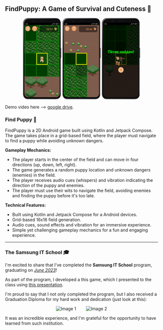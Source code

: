 ## FindPuppy: A Game of Survival and Cuteness 🐶

<div align="center">
  <img src="images/screenshot_1.png" alt="Image 1" width="25%">
  <img src="images/screenshot_2.png" alt="Image 2" width="25%" margin-left="10px">
  <img src="images/screenshot_3.png" alt="Image 3" width="25%" margin-left="10px">
</div>

Demo video here --> [google drive](https://drive.google.com/file/d/1zpOAgFPePl6guoqB2ymwqWpimAamULjl/view?usp=sharing).

### Find Puppy 🐶

FindPuppy is a 2D Android game built using Kotlin and Jetpack Compose. The game takes place in a grid-based field, where the player must navigate to find a puppy while avoiding unknown dangers.

**Gameplay Mechanics:**

* The player starts in the center of the field and can move in four directions (up, down, left, right).
* The game generates a random puppy location and unknown dangers (enemies) in the field.
* The player receives audio cues (whispers) and vibration indicating the direction of the puppy and enemies.
* The player must use their wits to navigate the field, avoiding enemies and finding the puppy before it's too late.

**Technical Features:**

* Built using Kotlin and Jetpack Compose for a Android devices.
* Grid-based 16x16 field generation.
* Audio cues, sound effects and vibration for an immersive experience.
* Simple yet challenging gameplay mechanics for a fun and engaging experience.

---

### The Samsung IT School  🎓

I'm excited to share that I've completed the **Samsung IT School** program, graduating on <u>*June 2023*</u>! 

As part of the program, I developed a this game, which I presented to the class using [this presentation](files/find-puppy-presentation.pdf).

I'm proud to say that I not only completed the program, but I also received a Graduation Diploma for my hard work and dedication (just look at this):

<div align="center">
  <img src="images/diploma_1.jpg" alt="Image 1" width="40%">
  <span style="display: inline-block; width: 25px"></span>
  <img src="images/diploma_2.jpg" alt="Image 2" width="40%">
</div>

It was an incredible experience, and I'm grateful for the opportunity to have learned from such institution.
